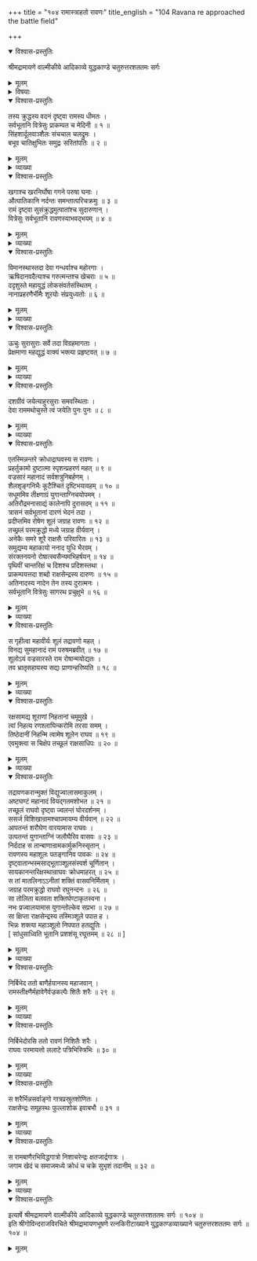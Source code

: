 +++
title = "१०४ रामास्त्राहतो रावणः"
title_english = "104 Ravana re approached the battle field"

+++

<details open><summary>विश्वास-प्रस्तुतिः</summary>

श्रीमद्रामायणे वाल्मीकीये आदिकाव्ये युद्धकाण्डे चतुरुत्तरशततमः सर्गः
</details>

<details><summary>मूलम्</summary>

श्रीमद्रामायणे वाल्मीकीये आदिकाव्ये युद्धकाण्डे चतुरुत्तरशततमः सर्गः
</details>

<details><summary>विषयाः</summary>

रामेण मातलिसमानीतेन्द्रशक्त्या रावणविसृष्टशूलविभेदनपूर्वकं रावणललाटोरसि -बाणैः प्रहरणम् ॥ १ ॥

</details>

<details open><summary>विश्वास-प्रस्तुतिः</summary>

तस्य क्रुद्धस्य वदनं दृष्ट्वा रामस्य धीमतः ।  
सर्वभूतानि वित्रेसुः प्राकम्पत च मेदिनी ॥ १ ॥  
सिंहशार्दूलवाञ्शैलः संचचाल चलद्रुमः ।  
बभूव चातिक्षुभितः समुद्रः सरितांपतिः ॥ २ ॥
</details>

<details><summary>मूलम्</summary>

तस्य क्रुद्धस्य वदनं दृष्ट्वा रामस्य धीमतः ।  
सर्वभूतानि वित्रेसुः प्राकम्पत च मेदिनी ॥ १ ॥  
सिंहशार्दूलवाञ्शैलः संचचाल चलद्रुमः ।  
बभूव चातिक्षुभितः समुद्रः सरितांपतिः ॥ २ ॥
</details>

<details><summary>व्याख्या</summary>

अथ रावणस्य शूलोद्धरणं चतुःशततमे – तस्येत्यादि ॥ १-२ ॥
</details>

<details open><summary>विश्वास-प्रस्तुतिः</summary>

खगाश्च खरनिर्घोषा गगने परुषा घनाः ।  
औत्पातिकानि नर्दन्तः समन्तात्परिचक्रमुः ॥ ३ ॥  
रामं दृष्ट्वा सुसंक्रुद्धमुत्पातांश्च सुदारुणान् ।  
वित्रेसुः सर्वभूतानि रावणस्याभवद्भयम् ॥ ४ ॥
</details>

<details><summary>मूलम्</summary>

खगाश्च खरनिर्घोषा गगने परुषा घनाः ।  
औत्पातिकानि नर्दन्तः समन्तात्परिचक्रमुः ॥ ३ ॥  
रामं दृष्ट्वा सुसंक्रुद्धमुत्पातांश्च सुदारुणान् ।  
वित्रेसुः सर्वभूतानि रावणस्याभवद्भयम् ॥ ४ ॥
</details>

<details><summary>व्याख्या</summary>

औत्पातिकानि उत्पातसूचकानि । नर्दन्तः गर्जन्तः ॥ ३-४ ॥
</details>

<details open><summary>विश्वास-प्रस्तुतिः</summary>

विमानस्थास्तदा देवा गन्धर्वाश्च महोरगाः ।  
ऋषिदानवदैत्याश्च गरुत्मन्तश्च खेचराः ॥ ५ ॥  
ददृशुस्ते महायुद्धं लोकसंवर्तसंस्थितम् ।  
नानाप्रहरणैर्भीमैः शूरयोः संप्रयुध्यतोः ॥ ६ ॥
</details>

<details><summary>मूलम्</summary>

विमानस्थास्तदा देवा गन्धर्वाश्च महोरगाः ।  
ऋषिदानवदैत्याश्च गरुत्मन्तश्च खेचराः ॥ ५ ॥  
ददृशुस्ते महायुद्धं लोकसंवर्तसंस्थितम् ।  
नानाप्रहरणैर्भीमैः शूरयोः संप्रयुध्यतोः ॥ ६ ॥
</details>

<details><summary>व्याख्या</summary>

विमानस्था इत्यादिश्लोकद्वयमेकान्वयं लोकसंवर्तस्य प्रलयस्येव संस्थितं संस्थानं यस्य तत्तथोक्तम् ॥ ५-६ ॥
</details>

<details open><summary>विश्वास-प्रस्तुतिः</summary>

ऊचुः सुरासुराः सर्वे तदा विग्रहमागताः ।  
प्रेक्षमाणा महद्युद्धं वाक्यं भक्त्या प्रहृष्टवत् ॥ ७ ॥
</details>

<details><summary>मूलम्</summary>

ऊचुः सुरासुराः सर्वे तदा विग्रहमागताः ।  
प्रेक्षमाणा महद्युद्धं वाक्यं भक्त्या प्रहृष्टवत् ॥ ७ ॥
</details>

<details><summary>व्याख्या</summary>

विग्रहमागताः विग्रहं युद्धं उद्दिश्यआगताः । युद्धं द्रष्टुमागता इत्यर्थः । यद्वा विग्रहमागताः रामरावणपक्षपातात् परस्परं कलहायमाना इत्यर्थः । भक्त्या प्रेक्षमाणाः सन्तः प्रहृष्टवद्वाक्यमूचुरिति संबन्धः ॥ ७ ॥
</details>

<details open><summary>विश्वास-प्रस्तुतिः</summary>

दशग्रीवं जयेत्याहुरसुराः समवस्थिताः ।  
देवा राममथोचुस्ते त्वं जयेति पुनः पुनः ॥ ८ ॥
</details>

<details><summary>मूलम्</summary>

दशग्रीवं जयेत्याहुरसुराः समवस्थिताः ।  
देवा राममथोचुस्ते त्वं जयेति पुनः पुनः ॥ ८ ॥
</details>

<details><summary>व्याख्या</summary>

तद्वाक्यं विविच्य दर्शयति – दशग्रीवमिति ॥ यद्यप्यसुराणामपि रावणो बाधकः तथापि देवानामतिशयो मा भूदित्यसूयया रावणं वर्धयन्तीति बोध्यम् ॥ ८ ॥
</details>

<details open><summary>विश्वास-प्रस्तुतिः</summary>

एतस्मिन्नन्तरे क्रोधाद्राघवस्य स रावणः ।  
प्रहर्तुकामो दुष्टात्मा स्पृशन्प्रहरणं महत् ॥ ९ ॥  
वज्रसारं महानादं सर्वशत्रुनिबर्हणम् ।  
शैलशृङ्गनिभैः कूटैश्चितं दृष्टिभयावहम् ॥ १० ॥  
सधूममिव तीक्ष्णाग्रं युगान्ताग्निचयोपमम् ।  
अतिरौद्रमनासाद्यं कालेनापि दुरासदम् ॥ ११ ॥  
त्रासनं सर्वभूतानां दारणं भेदनं तदा ।  
प्रदीप्तमिव रोषेण शूलं जग्राह रावणः ॥ १२ ॥  
तच्छ्रलं परमक्रुद्धो मध्ये जग्राह वीर्यवान् ।  
अनेकैः समरे शूरै राक्षसैः परिवारितः ॥ १३ ॥  
समुद्यम्य महाकायो ननाद युधि भैरवम् ।  
संरक्तनयनो रोषात्स्वसैन्यमभिहर्षयन् ॥ १४ ॥  
पृथिवीं चान्तरिक्षं च दिशश्च प्रदिशस्तथा ।  
प्राकम्पयत्तदा शब्दो राक्षसेन्द्रस्य दारुणः ॥ १५ ॥  
अतिनादस्य नादेन तेन तस्य दुरात्मनः ।  
सर्वभूतानि वित्रेसुः सागरथ प्रचुक्षुभे ॥ १६ ॥
</details>

<details><summary>मूलम्</summary>

एतस्मिन्नन्तरे क्रोधाद्राघवस्य स रावणः ।  
प्रहर्तुकामो दुष्टात्मा स्पृशन्प्रहरणं महत् ॥ ९ ॥  
वज्रसारं महानादं सर्वशत्रुनिबर्हणम् ।  
शैलशृङ्गनिभैः कूटैश्चितं दृष्टिभयावहम् ॥ १० ॥  
सधूममिव तीक्ष्णाग्रं युगान्ताग्निचयोपमम् ।  
अतिरौद्रमनासाद्यं कालेनापि दुरासदम् ॥ ११ ॥  
त्रासनं सर्वभूतानां दारणं भेदनं तदा ।  
प्रदीप्तमिव रोषेण शूलं जग्राह रावणः ॥ १२ ॥  
तच्छ्रलं परमक्रुद्धो मध्ये जग्राह वीर्यवान् ।  
अनेकैः समरे शूरै राक्षसैः परिवारितः ॥ १३ ॥  
समुद्यम्य महाकायो ननाद युधि भैरवम् ।  
संरक्तनयनो रोषात्स्वसैन्यमभिहर्षयन् ॥ १४ ॥  
पृथिवीं चान्तरिक्षं च दिशश्च प्रदिशस्तथा ।  
प्राकम्पयत्तदा शब्दो राक्षसेन्द्रस्य दारुणः ॥ १५ ॥  
अतिनादस्य नादेन तेन तस्य दुरात्मनः ।  
सर्वभूतानि वित्रेसुः सागरथ प्रचुक्षुभे ॥ १६ ॥
</details>

<details><summary>व्याख्या</summary>

एतस्मिन्नन्तर इत्यादिश्लोकचतुष्टयमेकान्वयम् ॥ राघवस्य क्रोधात् राघवविषयक्रोधात् । प्रहरणं आयुधं । स्पृशन् परामृशन् । किं वेदानीं ग्रहीतुमुचितमिति क्षणं चिन्तयनित्यर्थः । कूटैः शिखराकारैरयः शङ्कुभिः चितं युक्तमित्यर्थः । अतिरौद्रं रौद्रं शूलमतिवर्तमानं । अनासाद्यं शत्रुभिरप्रधृष्यं । कालेन यमेन दारणं क्रकचवत्कृन्तनं । भेदनं द्विधाकरणं । दुष्टात्मा रावणः राघवस्य क्रोधात् प्रहर्तुकामः महत्प्रहरणं स्पृशन्सन् वज्रसारत्वादिविशिष्टं शूलं रोषेण प्रदीप्त इव स्थितो रावणो जग्राहेति संबन्धः ॥ ९-१६ ॥
</details>

<details open><summary>विश्वास-प्रस्तुतिः</summary>

स गृहीत्वा महावीर्यः शूलं तद्रावणो महत् ।  
विनद्य सुमहानादं रामं परुषमब्रवीत् ॥ १७ ॥  
शूलोऽयं वज्रसारस्ते राम रोषान्मयोद्यतः ।  
तव भ्रातृसहायस्य सद्यः प्राणान्हरिष्यति ॥ १८ ॥
</details>

<details><summary>मूलम्</summary>

स गृहीत्वा महावीर्यः शूलं तद्रावणो महत् ।  
विनद्य सुमहानादं रामं परुषमब्रवीत् ॥ १७ ॥  
शूलोऽयं वज्रसारस्ते राम रोषान्मयोद्यतः ।  
तव भ्रातृसहायस्य सद्यः प्राणान्हरिष्यति ॥ १८ ॥
</details>

<details><summary>व्याख्या</summary>

विनद्येति । पूर्वं शूलोद्यमनजनितोत्साहकृतो नाद उक्तः । इह प्रक्षेपजनितोत्साहकृतो नाद इति विवेकः ॥ १७-१८ ॥
</details>

<details open><summary>विश्वास-प्रस्तुतिः</summary>

रक्षसामद्य शूराणां निहतानां चमूमुखे ।  
त्वां निहत्य रणश्लाघिन्करोमि तरसा समम् ।  
तिष्ठेदानीं निहन्मि त्वामेष शूलेन राघव ॥ १९ ॥  
एवमुक्त्वा स चिक्षेप तच्छूलं राक्षसाधिपः ॥ २० ॥
</details>

<details><summary>मूलम्</summary>

रक्षसामद्य शूराणां निहतानां चमूमुखे ।  
त्वां निहत्य रणश्लाघिन्करोमि तरसा समम् ।  
तिष्ठेदानीं निहन्मि त्वामेष शूलेन राघव ॥ १९ ॥  
एवमुक्त्वा स चिक्षेप तच्छूलं राक्षसाधिपः ॥ २० ॥
</details>

<details><summary>व्याख्या</summary>

रक्षसामित्यादिसार्धश्लोकमेकान्वयम् ॥ त्वां विनिहत्य रक्षोभिः समं करिष्यामीत्यर्थः । तुल्यार्थैः इत्यादिना षष्ठी ॥ १९-२० ॥
</details>

<details open><summary>विश्वास-प्रस्तुतिः</summary>

तद्रावणकरान्मुक्तं विद्युज्वालासमाकुलम् ।  
अष्टघण्टं महानादं वियद्गतमशोभत ॥ २१ ॥  
तच्छूलं राघवो दृष्ट्वा ज्वलन्तं घोरदर्शनम् ।  
ससर्ज विशिखान्रामश्चापमायम्य वीर्यवान् ॥ २२ ॥  
आपतन्तं शरौघेण वारयामास राघवः ।  
उत्पतन्तं युगान्ताग्निं जलौघैरिव वासवः ॥ २३ ॥  
निर्ददाह स तान्बाणान्रामकार्मुकनिस्सृतान् ।  
रावणस्य महाशूलः पतङ्गानिव पावकः ॥ २४ ॥  
दृष्ट्वातान्भस्मसाद्भूताञ्शूलसंस्पर्श चूर्णितान् ।  
सायकानन्तरिक्षस्थान्राघवः क्रोधमाहरत् ॥ २५ ॥  
स तां मातलिनाऽऽनीतां शक्तिं वासवनिर्मिताम् ।  
जग्राह परमक्रुद्धो राघवो रघुनन्दनः ॥ २६ ॥  
सा तोलिता बलवता शक्तिर्घण्टाकृतस्वना ।  
नभः प्रज्वालयामास युगान्तोल्केव सप्रभा ॥ २७ ॥  
सा क्षिप्ता राक्षसेन्द्रस्य तस्मिञ्शूले पपात ह ।  
भिन्नः शक्त्या महाञ्शूलो निपपात हतद्युतिः ।  
\[ सांधुसाध्विति भूतानि प्रशशंसू रघूत्तमम् ॥ २८ ॥ \]
</details>

<details><summary>मूलम्</summary>

तद्रावणकरान्मुक्तं विद्युज्वालासमाकुलम् ।  
अष्टघण्टं महानादं वियद्गतमशोभत ॥ २१ ॥  
तच्छूलं राघवो दृष्ट्वा ज्वलन्तं घोरदर्शनम् ।  
ससर्ज विशिखान्रामश्चापमायम्य वीर्यवान् ॥ २२ ॥  
आपतन्तं शरौघेण वारयामास राघवः ।  
उत्पतन्तं युगान्ताग्निं जलौघैरिव वासवः ॥ २३ ॥  
निर्ददाह स तान्बाणान्रामकार्मुकनिस्सृतान् ।  
रावणस्य महाशूलः पतङ्गानिव पावकः ॥ २४ ॥  
दृष्ट्वातान्भस्मसाद्भूताञ्शूलसंस्पर्श चूर्णितान् ।  
सायकानन्तरिक्षस्थान्राघवः क्रोधमाहरत् ॥ २५ ॥  
स तां मातलिनाऽऽनीतां शक्तिं वासवनिर्मिताम् ।  
जग्राह परमक्रुद्धो राघवो रघुनन्दनः ॥ २६ ॥  
सा तोलिता बलवता शक्तिर्घण्टाकृतस्वना ।  
नभः प्रज्वालयामास युगान्तोल्केव सप्रभा ॥ २७ ॥  
सा क्षिप्ता राक्षसेन्द्रस्य तस्मिञ्शूले पपात ह ।  
भिन्नः शक्त्या महाञ्शूलो निपपात हतद्युतिः ।  
\[ सांधुसाध्विति भूतानि प्रशशंसू रघूत्तमम् ॥ २८ ॥ \]
</details>

<details><summary>व्याख्या</summary>

विद्युज्वाला विद्युत्सदृशज्वाला २१-२८ ॥
</details>

<details open><summary>विश्वास-प्रस्तुतिः</summary>

निर्बिभेद ततो बाणैर्हयानस्य महाजवान् ।  
रामस्तीक्ष्णैर्महावेगैर्वज्रकल्पैः शितैः शरैः ॥ २९ ॥
</details>

<details><summary>मूलम्</summary>

निर्बिभेद ततो बाणैर्हयानस्य महाजवान् ।  
रामस्तीक्ष्णैर्महावेगैर्वज्रकल्पैः शितैः शरैः ॥ २९ ॥
</details>

<details><summary>व्याख्या</summary>

बाणैः शब्दायमानैः । अण । बाणशब्दे इत्यस्मात् पचाद्यच् । बाणशब्दः शरभेदसंज्ञेत्यप्याहुः ॥ २९ ॥
</details>

<details open><summary>विश्वास-प्रस्तुतिः</summary>

निर्बिभेदोरसि ततो रावणं निशितैः शरैः ।  
राघवः परमायत्तो ललाटे पत्रिभिस्त्रिभिः ॥ ३० ॥
</details>

<details><summary>मूलम्</summary>

निर्बिभेदोरसि ततो रावणं निशितैः शरैः ।  
राघवः परमायत्तो ललाटे पत्रिभिस्त्रिभिः ॥ ३० ॥
</details>

<details><summary>व्याख्या</summary>

पत्रिभिस्त्रिभिरिति प्रयोगभेदान्नपुनरुक्तिः। पत्रिभिः पत्रवद्भिरित्येके ॥ ३० ॥
</details>

<details open><summary>विश्वास-प्रस्तुतिः</summary>

स शरैर्भिन्नसर्वाङ्गो गात्रप्रस्रुतशोणितः ।  
राक्षसेन्द्रः समूहस्थः फुल्लाशोक इवाबभौ ॥ ३१ ॥
</details>

<details><summary>मूलम्</summary>

स शरैर्भिन्नसर्वाङ्गो गात्रप्रस्रुतशोणितः ।  
राक्षसेन्द्रः समूहस्थः फुल्लाशोक इवाबभौ ॥ ३१ ॥
</details>

<details><summary>व्याख्या</summary>

समूहस्थः युद्धस्थः ॥ ३१ ॥
</details>

<details open><summary>विश्वास-प्रस्तुतिः</summary>

स रामबाणैरभिविद्धगात्रो निशाचरेन्द्रः क्षतजार्द्रगात्रः ।  
जगाम खेदं च समाजमध्ये क्रोधं च चक्रे सुभृशं तदानीम् ॥ ३२ ॥
</details>

<details><summary>मूलम्</summary>

स रामबाणैरभिविद्धगात्रो निशाचरेन्द्रः क्षतजार्द्रगात्रः ।  
जगाम खेदं च समाजमध्ये क्रोधं च चक्रे सुभृशं तदानीम् ॥ ३२ ॥
</details>

<details><summary>व्याख्या</summary>

समाजे युद्धे ॥ ३२ ॥
</details>

<details open><summary>विश्वास-प्रस्तुतिः</summary>

इत्यार्षे श्रीमद्रामायणे वाल्मीकीये आदिकाव्ये युद्धकाण्डे चतुरुत्तरशततमः सर्गः ॥ १०४ ॥  
इति श्रीगोविन्दराजविरचिते श्रीमद्रामायणभूषणे रत्नकिरीटाख्याने युद्धकाण्डव्याख्याने चतुरुत्तरशततमः सर्गः ॥ १०४ ॥
</details>

<details><summary>मूलम्</summary>

इत्यार्षे श्रीमद्रामायणे वाल्मीकीये आदिकाव्ये युद्धकाण्डे चतुरुत्तरशततमः सर्गः ॥ १०४ ॥  
इति श्रीगोविन्दराजविरचिते श्रीमद्रामायणभूषणे रत्नकिरीटाख्याने युद्धकाण्डव्याख्याने चतुरुत्तरशततमः सर्गः ॥ १०४ ॥
</details>

